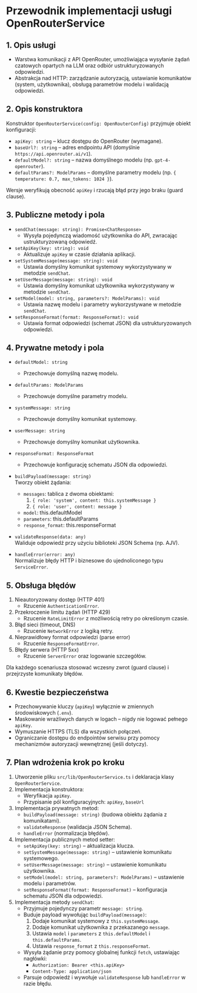 # Przewodnik implementacji usługi OpenRouterService

## 1. Opis usługi

- Warstwa komunikacji z API OpenRouter, umożliwiająca wysyłanie żądań czatowych opartych na LLM oraz odbiór ustrukturyzowanych odpowiedzi.
- Abstrakcja nad HTTP: zarządzanie autoryzacją, ustawianie komunikatów (system, użytkownika), obsługą parametrów modelu i walidacją odpowiedzi.

## 2. Opis konstruktora

Konstruktor `OpenRouterService(config: OpenRouterConfig)` przyjmuje obiekt konfiguracji:

- `apiKey: string` – klucz dostępu do OpenRouter (wymagane).
- `baseUrl?: string` – adres endpointu API (domyślnie `https://api.openrouter.ai/v1`).
- `defaultModel?: string` – nazwa domyślnego modelu (np. `gpt-4-openrouter`).
- `defaultParams?: ModelParams` – domyślne parametry modelu (np. `{ temperature: 0.7, max_tokens: 1024 }`).

Wersje weryfikują obecność `apiKey` i rzucają błąd przy jego braku (guard clause).

## 3. Publiczne metody i pola

- `sendChat(message: string): Promise<ChatResponse>`
  - Wysyła pojedynczą wiadomość użytkownika do API, zwracając ustrukturyzowaną odpowiedź.
- `setApiKey(key: string): void`
  - Aktualizuje `apiKey` w czasie działania aplikacji.
- `setSystemMessage(message: string): void`
  - Ustawia domyślny komunikat systemowy wykorzystywany w metodzie `sendChat`.
- `setUserMessage(message: string): void`
  - Ustawia domyślny komunikat użytkownika wykorzystywany w metodzie `sendChat`.
- `setModel(model: string, parameters?: ModelParams): void`
  - Ustawia nazwę modelu i parametry wykorzystywane w metodzie `sendChat`.
- `setResponseFormat(format: ResponseFormat): void`
  - Ustawia format odpowiedzi (schemat JSON) dla ustrukturyzowanych odpowiedzi.

## 4. Prywatne metody i pola

- `defaultModel: string`
  - Przechowuje domyślną nazwę modelu.
- `defaultParams: ModelParams`
  - Przechowuje domyślne parametry modelu.
- `systemMessage: string`
  - Przechowuje domyślny komunikat systemowy.
- `userMessage: string`
  - Przechowuje domyślny komunikat użytkownika.
- `responseFormat: ResponseFormat`
  - Przechowuje konfigurację schematu JSON dla odpowiedzi.
- `buildPayload(message: string)`  
  Tworzy obiekt żądania:

  - `messages`: tablica z dwoma obiektami:
    1. `{ role: 'system', content: this.systemMessage }`
    2. `{ role: 'user', content: message }`
  - `model`: this.defaultModel
  - `parameters`: this.defaultParams
  - `response_format`: this.responseFormat

- `validateResponse(data: any)`  
  Waliduje odpowiedź przy użyciu biblioteki JSON Schema (np. AJV).

- `handleError(error: any)`  
  Normalizuje błędy HTTP i biznesowe do ujednoliconego typu `ServiceError`.

## 5. Obsługa błędów

1. Nieautoryzowany dostęp (HTTP 401)
   - Rzucenie `AuthenticationError`.
2. Przekroczenie limitu żądań (HTTP 429)
   - Rzucenie `RateLimitError` z możliwością retry po określonym czasie.
3. Błąd sieci (timeout, DNS)
   - Rzucenie `NetworkError` z logiką retry.
4. Nieprawidłowy format odpowiedzi (parse error)
   - Rzucenie `ResponseFormatError`.
5. Błędy serwera (HTTP 5xx)
   - Rzucenie `ServerError` oraz logowanie szczegółów.

Dla każdego scenariusza stosować wczesny zwrot (guard clause) i przejrzyste komunikaty błędów.

## 6. Kwestie bezpieczeństwa

- Przechowywanie kluczy (`apiKey`) wyłącznie w zmiennych środowiskowych (`.env`).
- Maskowanie wrażliwych danych w logach – nigdy nie logować pełnego `apiKey`.
- Wymuszanie HTTPS (TLS) dla wszystkich połączeń.
- Ograniczanie dostępu do endpointów serwisu przy pomocy mechanizmów autoryzacji wewnętrznej (jeśli dotyczy).

## 7. Plan wdrożenia krok po kroku

1. Utworzenie pliku `src/lib/OpenRouterService.ts` i deklaracja klasy `OpenRouterService`.
2. Implementacja konstruktora:
   - Weryfikacja `apiKey`.
   - Przypisanie pól konfiguracyjnych: `apiKey`, `baseUrl`
3. Implementacja prywatnych metod:
   - `buildPayload(message: string)` (budowa obiektu żądania z komunikatami).
   - `validateResponse` (walidacja JSON Schema).
   - `handleError` (normalizacja błędów).
4. Implementacja publicznych metod setter:
   - `setApiKey(key: string)` – aktualizacja klucza.
   - `setSystemMessage(message: string)` – ustawienie komunikatu systemowego.
   - `setUserMessage(message: string)` – ustawienie komunikatu użytkownika.
   - `setModel(model: string, parameters?: ModelParams)` – ustawienie modelu i parametrów.
   - `setResponseFormat(format: ResponseFormat)` – konfiguracja schematu JSON dla odpowiedzi.
5. Implementacja metody `sendChat`:
   - Przyjmuje pojedynczy parametr `message: string`.
   - Buduje payload wywołując `buildPayload(message)`:
     1. Dodaje komunikat systemowy z `this.systemMessage`.
     2. Dodaje komunikat użytkownika z przekazanego `message`.
     3. Ustawia `model` i `parameters` z `this.defaultModel` i `this.defaultParams`.
     4. Ustawia `response_format` z `this.responseFormat`.
   - Wysyła żądanie przy pomocy globalnej funkcji `fetch`, ustawiając nagłówki:
     - `Authorization: Bearer <this.apiKey>`
     - `Content-Type: application/json`
   - Parsuje odpowiedź i wywołuje `validateResponse` lub `handleError` w razie błędu.
